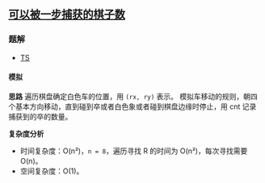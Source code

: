 ## [可以被一步捕获的棋子数](https://leetcode.cn/problems/available-captures-for-rook/)

### 题解
+ [TS](../../ts/1024/999.ts)

#### 模拟
**思路**
遍历棋盘确定白色车的位置，用 `(rx, ry)` 表示。
模拟车移动的规则，朝四个基本方向移动，直到碰到卒或者白色象或者碰到棋盘边缘时停止，用 cnt 记录捕获到的卒的数量。

**复杂度分析**
+ 时间复杂度：O(n²)，`n = 8`，遍历寻找 R 的时间为 O(n²)，每次寻找需要 O(n)。
+ 空间复杂度：O(1)。